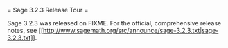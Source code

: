 = Sage 3.2.3 Release Tour =

Sage 3.2.3 was released on FIXME. For the official, comprehensive release notes, see [[http://www.sagemath.org/src/announce/sage-3.2.3.txt|sage-3.2.3.txt]].

